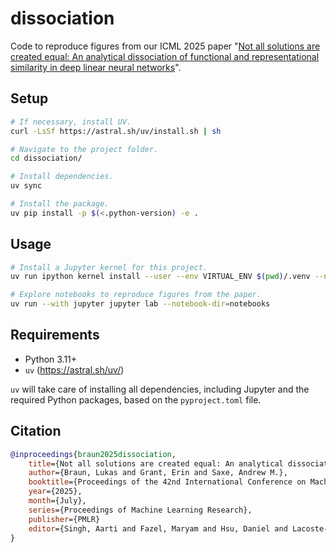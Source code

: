 # dissociation

Code to reproduce figures from our ICML 2025 paper "[Not all solutions are created equal: An analytical dissociation of functional and representational similarity in deep linear neural networks](#citation)".

## Setup

```bash
# If necessary, install UV.
curl -LsSf https://astral.sh/uv/install.sh | sh

# Navigate to the project folder.
cd dissociation/

# Install dependencies.
uv sync

# Install the package.
uv pip install -p $(<.python-version) -e .
```

## Usage

```bash
# Install a Jupyter kernel for this project.
uv run ipython kernel install --user --env VIRTUAL_ENV $(pwd)/.venv --name=dissociation

# Explore notebooks to reproduce figures from the paper.
uv run --with jupyter jupyter lab --notebook-dir=notebooks
```

## Requirements

- Python 3.11+
- `uv` (https://astral.sh/uv/)

`uv` will take care of installing all dependencies, including Jupyter and the required Python packages, based on the `pyproject.toml` file.

## Citation

```bibtex
@inproceedings{braun2025dissociation,
    title={Not all solutions are created equal: An analytical dissociation of functional and representational similarity in deep linear neural networks},
    author={Braun, Lukas and Grant, Erin and Saxe, Andrew M.},
    booktitle={Proceedings of the 42nd International Conference on Machine Learning},
    year={2025},
    month={July},
    series={Proceedings of Machine Learning Research},
    publisher={PMLR}
    editor={Singh, Aarti and Fazel, Maryam and Hsu, Daniel and Lacoste-Julien, Simon and Smith, Virginia and Berkenkamp, Felix and Maharaj, Tegan}
}
```

